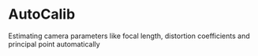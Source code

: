 # AutoCalib
Estimating camera parameters like focal length, distortion coefficients and principal point automatically
